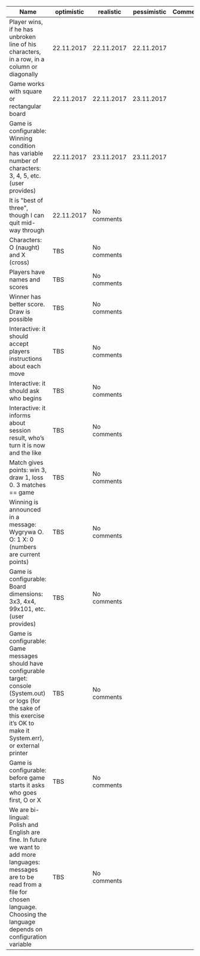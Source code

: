


| Name          | optimistic    | realistic               | pessimistic           | Comments  |
| ------------- | ------------- | ----------------------- |:---------------------:|-----:|
| Player wins, if he has unbroken line of his characters, in a row, in a column or diagonally | 22.11.2017 | 22.11.2017 | 22.11.2017
| Game works with square or rectangular board | 22.11.2017 | 22.11.2017 | 23.11.2017 |
| Game is configurable: Winning condition has variable number of characters: 3, 4, 5, etc. (user provides) | 22.11.2017 | 23.11.2017 | 23.11.2017
| It is "best of three", though I can quit mid-way through | 22.11.2017 | No comments |
| Characters: O (naught) and X (cross)                     | TBS | No comments |
| Players have names and scores                            | TBS | No comments |
| Winner has better score. Draw is possible | TBS | No comments |
| Interactive: it should accept players instructions about each move | TBS| No comments| 
| Interactive: it should ask who begins | TBS| No comments| 
| Interactive: it informs about session result, who’s turn it is now and the like | TBS| No comments| 
| Match gives points: win 3, draw 1, loss 0. 3 matches == game | TBS | No comments |
| Winning is announced in a message: Wygrywa O. O: 1 X: 0 (numbers are current points) | TBS | No comments |
| Game is configurable: Board dimensions: 3x3, 4x4, 99x101, etc. (user provides) | TBS | No comments |
| Game is configurable: Game messages should have configurable target: console (System.out) or logs (for the sake of this exercise it’s OK to make it System.err), or external printer | TBS | No comments |
| Game is configurable: before game starts it asks who goes first, O or X | TBS | No comments |
| We are bi-lingual: Polish and English are fine. In future we want to add more languages: messages are to be read from a file for chosen language. Choosing the language depends on configuration variable | TBS | No comments |


                                                                                                                                                                                              
                                                                                                                                                                                              